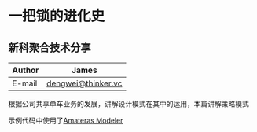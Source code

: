 一把锁的进化史
===========================

新科聚合技术分享
-----

|Author|James|
|---|---
|E-mail|dengwei@thinker.vc


根据公司共享单车业务的发展，讲解设计模式在其中的运用，本篇讲解策略模式

示例代码中使用了[Amateras Modeler](https://github.com/takezoe/amateras-modeler)

